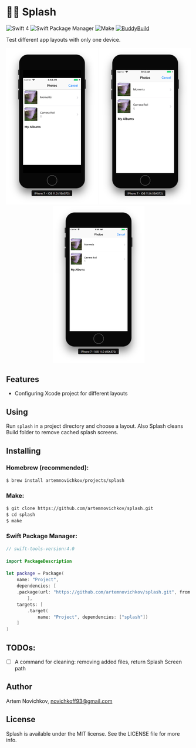 # 🏊🏻 Splash
![Swift 4](https://img.shields.io/badge/Swift-4-yellow.svg)
![Swift Package Manager](https://img.shields.io/badge/spm-compatible-brightgreen.svg?style=flat)
![Make](https://img.shields.io/badge/homebrew-compatible-brightgreen.svg?style=flat)
[![BuddyBuild](https://dashboard.buddybuild.com/api/statusImage?appID=59ed8ff243aa2a0001c0ba1c&branch=master&build=latest)](https://dashboard.buddybuild.com/apps/59ed8ff243aa2a0001c0ba1c/build/latest?branch=master)

Test different app layouts with only one device.

<p align="center">
<img src=".github/example_iphone4.png" width="250" />
<img src=".github/example_iphone5s.png" width="250" />
<img src=".github/example_default.png" width="250" />
</p>

## Features
- Configuring Xcode project for different layouts

## Using

Run `splash` in a project directory and choose a layout. Also Splash cleans Build folder to remove cached splash screens.

## Installing

### Homebrew (recommended):

```bash
$ brew install artemnovichkov/projects/splash
```

### Make:

```bash
$ git clone https://github.com/artemnovichkov/splash.git
$ cd splash
$ make
```

### Swift Package Manager:

```swift
// swift-tools-version:4.0

import PackageDescription

let package = Package(
    name: "Project",
    dependencies: [
    .package(url: "https://github.com/artemnovichkov/splash.git", from: "1.0.0"),
        ],
    targets: [
        .target(
            name: "Project", dependencies: ["splash"])
    ]
)
```

## TODOs:

 - [ ] A command for cleaning: removing added files, return Splash Screen path

## Author

Artem Novichkov, novichkoff93@gmail.com

## License

Splash is available under the MIT license. See the LICENSE file for more info.
